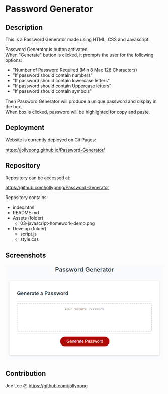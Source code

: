 # Password Generator

## Description
This is a Password Generator made using HTML, CSS and Javascript. 

Password Generator is button activated. <br />
When "Generate" button is clicked, it prompts the user for the following options: 

- "Number of Password Required (Min 8 Max 128 Characters)
- "If password should contain numbers"
- "If password should contain lowercase letters"
- "If password should contain Uppercase letters" 
- "If password should contain symbols"

Then Password Generator will produce a unique password and display in the box. <br />
When box is clicked, password will be highlighted for copy and paste. 

## Deployment
Website is currently deployed on Git Pages: 

https://jollypong.github.io/Password-Generator/

## Repository
Repository can be accessed at: 

https://github.com/jollypong/Password-Generator

Repository contains: 
- index.html
- README.md 
- Assets (folder)
  - 03-javascript-homework-demo.png
- Develop (folder)
  - script.js 
  - style.css
     
## Screenshots
![screenshot1](./Assets/03-javascript-homework-demo.png)

## Contribution
Joe Lee @ https://github.com/jollypong
